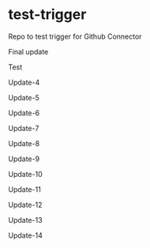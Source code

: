 # test-trigger
Repo to test trigger for Github Connector

Final update

Test

Update-4

Update-5

Update-6

Update-7

Update-8

Update-9

Update-10

Update-11

Update-12

Update-13

Update-14
